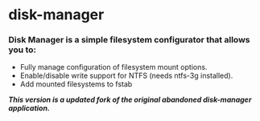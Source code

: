 # disk-manager

###  Disk Manager is a simple filesystem configurator that allows you to:
  * Fully manage configuration of filesystem mount options.
  * Enable/disable write support for NTFS (needs ntfs-3g installed).
  * Add mounted filesystems to fstab

***This version is a updated fork of the original abandoned disk-manager application.***
